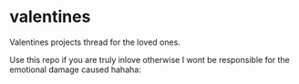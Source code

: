 # valentines
Valentines projects thread for the loved ones. 

Use this repo if you are truly inlove otherwise I wont be responsible for the emotional damage caused hahaha:
